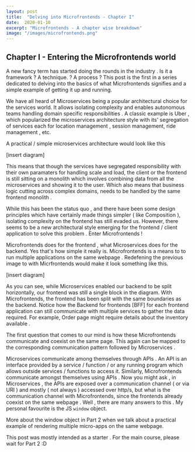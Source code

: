 ```yaml
---
layout: post
title:  "Delving into Microfrontends - Chapter I"
date:  2020-01-10
excerpt: "Microfrontends - A chapter wise breakdown"
image: "/images/microfrontends.png"
---
```


## Chapter I - Entering the Microfrontends world

A new fancy term has started doing the rounds in the industry . Is it a framework ? A technique. ? A process ?  This post is the first in a series  dedicated to delving into the basics of what Microfrontends signifies and a simple example of getting it up and running. 

We have all heard of Microservices being a popular architectural choice for the services world. It allows isolating complexity and enables autonomous teams handling domain specific responsibilities . A classic example is Uber , which popularized the microservices architecture style with its' segregation of services each for location management , session management, ride management , etc.

A practical / simple microservices architecture would look like this

[insert diagram]


This means that though the services have segregated responsibility with their own paramaters for handling scale and load, the client or the frontend is still sitting on a monolith which involves combining data from all the microservices and showing it to the user. Which also means that business logic cutting across complex domains, needs to be handled by the same frontend monolith . 

While this has been the status quo , and there have been some design principles which have certainly made things simpler ( like Composition ), isolating complexity on the frontend has still evaded us. However, there seems to be a new architectural style emerging for the frontend / client application to solve this problem . Enter Microfrontends !

Microfrontends does for the frontend , what Microservices does for the backend. Yes that's how simple it really is. 
Microfrontends is a means to to run multiple applications on the same webpage . Redefening the previous image to with Micrfrontends would make it look something like this.

[insert diagram]

As you can see, while Microservices enabled our backend to be split horizontally, our frontend was still a single block in the diagram. With Microfrontends, the frontend has been split with the same boundaries as the backend. Notice how the Backend for frontends [BFF] for each frontend application can still communicate with multiple services to gather the data required. For example, Order page might require details about the inventory available . 

The first question that comes to our mind is how these Microfrontends communicate and coexist on the same page. This again can be mapped to the corresponding communication pattern followed by Microservices .

Microservices communicate among themselves through APIs . An API is an interface provided by a service / function / or any running program which allows outside services / functions to access it.
Similarly, Microfrontends communicate amongst themselves using APIs . Now you might ask , in Microservices , the APIs are exposed over a communication channel ( or via URI ) and mostly ( not always ) accessed over http/s, but what is the communication channel with Microfrontends, since the frontends already coexist on the same webpage . Well , there are many answers to this . My personal favourite is the JS `window` object. 

More about the window object in Part 2 when we talk about a practical example of rendering multiple micro-apps on the same webpage. 

This post was mostly intended as a starter . For the main course, please wait for Part 2 :D





 

